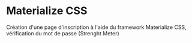 # Materialize CSS

Création d'une page d'inscription à l'aide du framework Materialize CSS, vérification du mot de passe (Strenght Meter)
